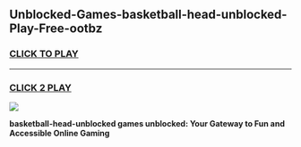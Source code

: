 
## Unblocked-Games-basketball-head-unblocked-Play-Free-ootbz
<h3>
<a href="https://premium76.site?title=basketball-head-unblocked&ref=18A1">CLICK TO PLAY</a></h3>
<hr>

<h3>
<a href="https://premium76.site?title=basketball-head-unblocked&ref=18A1">CLICK 2 PLAY</a>
  
</h3>

<a href="https://premium76.site?title=basketball-head-unblocked&ref=18A1"><img src="https://clearcache.store/games.png"></a>


**basketball-head-unblocked games unblocked: Your Gateway to Fun and Accessible Online Gaming**
